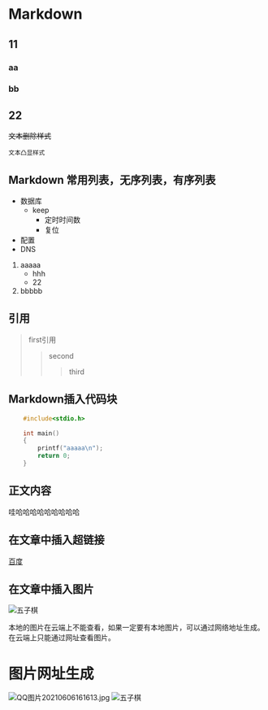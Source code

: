 # Markdown
## 11
### aa
### bb
## 22

~~文本删除样式~~

`文本凸显样式`

## Markdown 常用列表，无序列表，有序列表
* 数据库
	* keep
		* 定时时间数
		* 复位
* 配置
* DNS

1. aaaaa
	* hhh
	* 22
2. bbbbb

## 引用
> first引用
> > second
> > > third

## Markdown插入代码块
```c
	#include<stdio.h>

	int main()
	{
		printf("aaaaa\n");
		return 0;
	}
```

## 正文内容
哇哈哈哈哈哈哈哈哈哈

## 在文章中插入超链接
[百度](https://www.baidu.com "跳转到百度")

## 在文章中插入图片
![五子棋]("C:/Users/lx/Pictures/QQ图片20210606161613.jpg")

本地的图片在云端上不能查看，如果一定要有本地图片，可以通过网络地址生成。在云端上只能通过网址查看图片。

# 图片网址生成
![QQ图片20210606161613.jpg](https://s2.loli.net/2022/01/19/sohr1vfVQUmBMta.jpg)
![五子棋]("https://s2.loli.net/2022/01/19/sohr1vfVQUmBMta.jpg")
